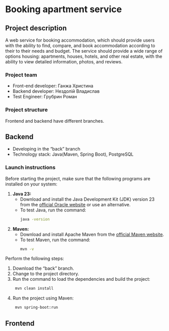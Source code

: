 # Booking apartment service

## Project description
A web service for booking accommodation, which should provide users with 
the ability to find, compare, and book accommodation according to their 
to their needs and budget. The service should provide a wide range of options 
housing: apartments, houses, hotels, and other real estate, 
with the ability to view detailed information, photos, and reviews.

### Project team
- Front-end developer: Ганжа Христина
- Backend developer: Нездолій Владислав
- Test Engineer: Грубрин Роман

### Project structure
Frontend and backend have different branches.

## Backend
- Developing in the “back” branch
- Technology stack: Java(Maven, Spring Boot), PostgreSQL

### Launch instructions
Before starting the project, make sure that the following programs are installed on your system:
1. **Java 23:**  
   - Download and install the Java Development Kit (JDK) version 23 from the [official Oracle website](https://www.oracle.com/java/) or use an alternative.
   - To test Java, run the command:
      ```bash
      java -version
2. **Maven:**  
   - Download and install Apache Maven from the [official Maven website](https://maven.apache.org/).
   - To test Maven, run the command:
      ```bash
      mvn -v
Perform the following steps:
1.  Download the “back” branch.
2.  Change to the project directory.
3.  Run the command to load the dependencies and build the project:
    ```bash
     mvn clean install
5.  Run the project using Maven:
    ```bash
     mvn spring-boot:run
    
## Frontend
